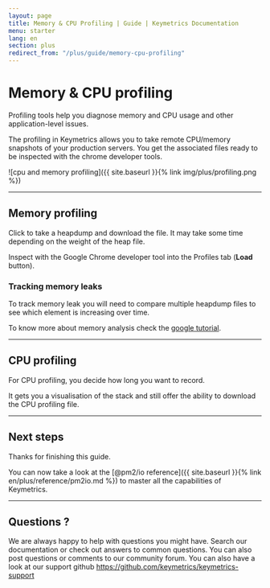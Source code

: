 ```yaml
---
layout: page
title: Memory & CPU Profiling | Guide | Keymetrics Documentation
menu: starter
lang: en
section: plus
redirect_from: "/plus/guide/memory-cpu-profiling"
---
```


# Memory & CPU profiling

Profiling tools help you diagnose memory and CPU usage and other application-level issues.

The profiling in Keymetrics allows you to take remote CPU/memory snapshots of your production servers. You get the associated files ready to be inspected with the chrome developer tools.

![cpu and memory profiling]({{ site.baseurl }}{% link img/plus/profiling.png %})

---

## Memory profiling

Click to take a heapdump and download the file. It may take some time depending on the weight of the heap file.

Inspect with the Google Chrome developer tool into the Profiles tab (**Load** button).

### Tracking memory leaks

To track memory leak you will need to compare multiple heapdump files to see which element is increasing over time.

To know more about memory analysis check the [google tutorial](https://developer.chrome.com/devtools/docs/heap-profiling).

---

## CPU profiling

For CPU profiling, you decide how long you want to record.

It gets you a visualisation of the stack and still offer the ability to download the CPU profiling file.

---

## Next steps

Thanks for finishing this guide.

You can now take a look at the [@pm2/io reference]({{ site.baseurl }}{% link en/plus/reference/pm2io.md %}) to master all the capabilities of Keymetrics.

---

## Questions ?

We are always happy to help with questions you might have. Search our documentation or check out answers to common questions. You can also post questions or comments to our community forum. You can also have a look at our support github https://github.com/keymetrics/keymetrics-support
